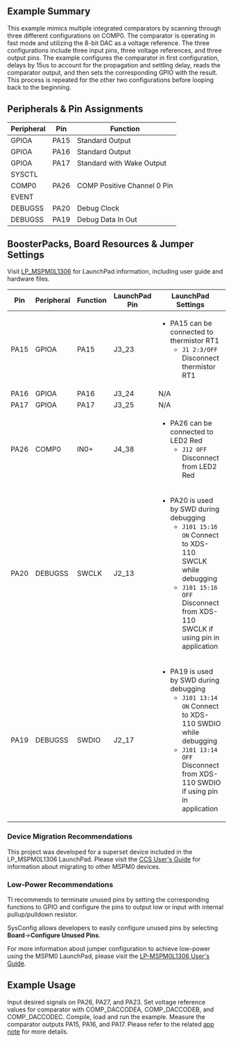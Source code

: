 ## Example Summary

This example mimics multiple integrated comparators by scanning through three different configurations on COMP0. 
The comparator is operating in fast mode and utilizing the 8-bit DAC as a voltage reference. 
The three configurations include three input pins, three voltage references, and three output pins. The example configures the comparator in first configuration, delays by 15us to account for the propagation and settling delay, reads the comparator output, and then sets the corresponding GPIO with the result. This process is repeated for the other two configurations before looping back to the beginning. 

## Peripherals & Pin Assignments

| Peripheral | Pin | Function |
| --- | --- | --- |
| GPIOA | PA15 | Standard Output |
| GPIOA | PA16 | Standard Output |
| GPIOA | PA17 | Standard with Wake Output |
| SYSCTL |  |  |
| COMP0 | PA26 | COMP Positive Channel 0 Pin |
| EVENT |  |  |
| DEBUGSS | PA20 | Debug Clock |
| DEBUGSS | PA19 | Debug Data In Out |

## BoosterPacks, Board Resources & Jumper Settings

Visit [LP_MSPM0L1306](https://www.ti.com/tool/LP-MSPM0L1306) for LaunchPad information, including user guide and hardware files.

| Pin | Peripheral | Function | LaunchPad Pin | LaunchPad Settings |
| --- | --- | --- | --- | --- |
| PA15 | GPIOA | PA15 | J3_23 | <ul><li>PA15 can be connected to thermistor RT1<br><ul><li>`J1 2:3/OFF` Disconnect thermistor RT1</ul></ul> |
| PA16 | GPIOA | PA16 | J3_24 | N/A |
| PA17 | GPIOA | PA17 | J3_25 | N/A |
| PA26 | COMP0 | IN0+ | J4_38 | <ul><li>PA26 can be connected to LED2 Red<br><ul><li>`J12 OFF` Disconnect from LED2 Red</ul></ul> |
| PA20 | DEBUGSS | SWCLK | J2_13 | <ul><li>PA20 is used by SWD during debugging<br><ul><li>`J101 15:16 ON` Connect to XDS-110 SWCLK while debugging<br><li>`J101 15:16 OFF` Disconnect from XDS-110 SWCLK if using pin in application</ul></ul> |
| PA19 | DEBUGSS | SWDIO | J2_17 | <ul><li>PA19 is used by SWD during debugging<br><ul><li>`J101 13:14 ON` Connect to XDS-110 SWDIO while debugging<br><li>`J101 13:14 OFF` Disconnect from XDS-110 SWDIO if using pin in application</ul></ul> |

### Device Migration Recommendations
This project was developed for a superset device included in the LP_MSPM0L1306 LaunchPad. Please
visit the [CCS User's Guide](https://software-dl.ti.com/msp430/esd/MSPM0-SDK/latest/docs/english/tools/ccs_ide_guide/doc_guide/doc_guide-srcs/ccs_ide_guide.html#sysconfig-project-migration)
for information about migrating to other MSPM0 devices.

### Low-Power Recommendations
TI recommends to terminate unused pins by setting the corresponding functions to
GPIO and configure the pins to output low or input with internal
pullup/pulldown resistor.

SysConfig allows developers to easily configure unused pins by selecting **Board**→**Configure Unused Pins**.

For more information about jumper configuration to achieve low-power using the
MSPM0 LaunchPad, please visit the [LP-MSPM0L1306 User's Guide](https://www.ti.com/lit/slau869).

## Example Usage

Input desired signals on PA26, PA27, and PA23.
Set voltage reference values for comparator with COMP_DACCODEA, COMP_DACCODEB, and COMP_DACCODEC.
Compile, load and run the example. 
Measure the comparator outputs PA15, PA16, and PA17. 
Please refer to the related [app note](https://www.ti.com/lit/SLAAEO6) for more details. 
